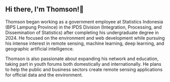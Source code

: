 ## Hi there, I'm Thomson!👋


Thomson began working as a government employee at Statistics Indonesia (BPS Lampung Province) in the IPDS Division (Integration, Processing, and Dissemination of Statistics) after completing his undergraduate degree in 2024. He focused on the environment and web development while pursuing his intense interest in remote sensing, machine learning, deep learning, and geographic artificial intelligence.

Thomson is also passionate about expanding his network and education, taking part in youth forums both domestically and internationally. He plans to help the public and business sectors create remote sensing applications for official data and the environment.

